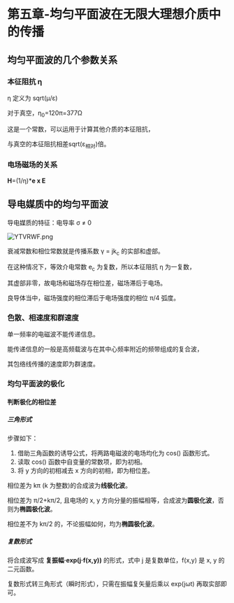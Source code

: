 # 第五章-均匀平面波在无限大理想介质中的传播
## 均匀平面波的几个参数关系
### 本征阻抗 &eta;
&eta; 定义为 sqrt(&mu;/&epsilon;)

对于真空，&eta;<sub>0</sub>=120&pi;=377&Omega;

这是一个常数，可以运用于计算其他介质的本征阻抗，

与真空的本征阻抗相差sqrt(&epsilon;<sub>相对</sub>)倍。

### 电场磁场的关系
**H**=(1/&eta;)\***e x E**
## 导电媒质中的均匀平面波
导电媒质的特征：电导率 &sigma; ≠ 0

![YTVRWF.png](https://s1.ax1x.com/2020/05/20/YTVRWF.png)

衰减常数和相位常数就是传播系数 &gamma; = jk<sub>c</sub> 的实部和虚部。

在这种情况下，等效介电常数 e<sub>c</sub> 为复数，所以本征阻抗 &eta; 为一复数，

其虚部非零，故电场和磁场存在相位差，磁场滞后于电场。

良导体当中，磁场强度的相位滞后于电场强度的相位 &pi;/4 弧度。
### 色散、相速度和群速度
单一频率的电磁波不能传递信息。

能传递信息的一般是高频载波与在其中心频率附近的频带组成的复合波，

其包络线传播的速度即为群速度。
### 均匀平面波的极化
#### 判断极化的相位差
##### 三角形式
步骤如下：

1. 借助三角函数的诱导公式，将两路电磁波的电场均化为 cos() 函数形式。
2. 读取 cos() 函数中自变量的常数项，即为初相。
3. 将 y 方向的初相减去 x 方向的初相，即为相位差。

相位差为 k&pi; (k 为整数)的合成波为**线极化波**。

相位差为 &pi;/2+k&pi;/2, 且电场的 x, y 方向分量的振幅相等，合成波为**圆极化波**，否则为**椭圆极化波**。

相位差不为 k&pi;/2 的，不论振幅如何，均为**椭圆极化波**。
##### 复数形式
将合成波写成 **复振幅·exp(j·f(x,y))** 的形式，式中 j 是复数单位，f(x,y) 是 x, y 的二元函数。

复数形式转三角形式（瞬时形式），只需在振幅复矢量后乘以 exp(j&omega;t) 再取实部即可。

